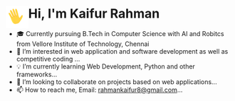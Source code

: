 # Hi, I'm Kaifur Rahman <img src="https://github.com/kaifur-rahman/kaifur-rahman/blob/main/hand%20wave.gif" width="50px" align="left">
- 🎓 Currently pursuing B.Tech in Computer Science with AI and Robitcs from Vellore Institute of Technology, Chennai
- 👀 I’m interested in web application and software development as well as competitive coding ...
- 💡  I’m currently learning Web Development, Python and other frameworks...
- 💞️ I’m looking to collaborate on projects based on web applications...
- 📫 How to reach me, Email: rahmankaifur8@gmail.com...

<!---
kaifur-rahman/kaifur-rahman is a ✨ special ✨ repository because its `README.md` (this file) appears on your GitHub profile.
You can click the Preview link to take a look at your changes.
--->
